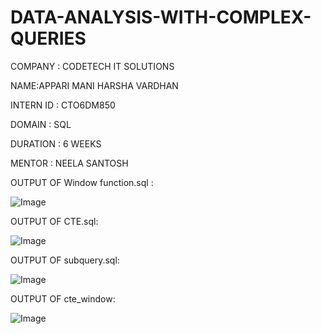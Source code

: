 # DATA-ANALYSIS-WITH-COMPLEX-QUERIES

COMPANY : CODETECH IT SOLUTIONS

NAME:APPARI MANI HARSHA VARDHAN

INTERN ID : CTO6DM850

DOMAIN : SQL

DURATION : 6 WEEKS

MENTOR : NEELA SANTOSH

OUTPUT OF Window function.sql :

![Image](https://github.com/user-attachments/assets/2a24ffcc-b642-46b4-bad5-509be8cb0635)

OUTPUT OF CTE.sql:

![Image](https://github.com/user-attachments/assets/eea6abfa-53ec-4c23-8da9-f1b38907b094)

OUTPUT OF subquery.sql:

![Image](https://github.com/user-attachments/assets/e5b5f78d-82bd-4bb7-b94c-b95eb605218b)

OUTPUT OF cte_window:

![Image](https://github.com/user-attachments/assets/a3bae5fc-4046-4912-b352-efb0cb7c6eca)
